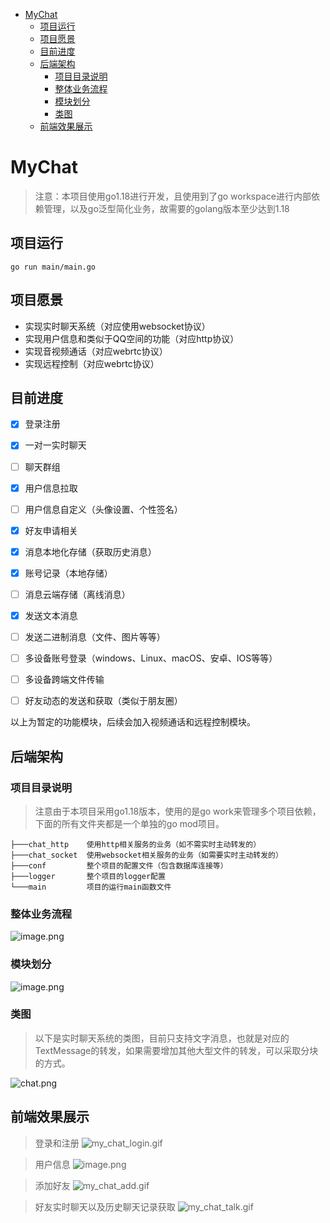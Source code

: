 
- [MyChat](#mychat)
  - [项目运行](#项目运行)
  - [项目愿景](#项目愿景)
  - [目前进度](#目前进度)
  - [后端架构](#后端架构)
    - [项目目录说明](#项目目录说明)
    - [整体业务流程](#整体业务流程)
    - [模块划分](#模块划分)
    - [类图](#类图)
  - [前端效果展示](#前端效果展示)
# MyChat
>注意：本项目使用go1.18进行开发，且使用到了go workspace进行内部依赖管理，以及go泛型简化业务，故需要的golang版本至少达到1.18
## 项目运行
```shell
go run main/main.go
```
## 项目愿景
* 实现实时聊天系统（对应使用websocket协议）
* 实现用户信息和类似于QQ空间的功能（对应http协议）
* 实现音视频通话（对应webrtc协议）
* 实现远程控制（对应webrtc协议）

## 目前进度
- [x] 登录注册
- [x] 一对一实时聊天
- [ ] 聊天群组
- [x] 用户信息拉取
- [ ] 用户信息自定义（头像设置、个性签名）
- [x] 好友申请相关
- [x] 消息本地化存储（获取历史消息）
- [x] 账号记录（本地存储）
- [ ] 消息云端存储（离线消息）
- [x] 发送文本消息
- [ ] 发送二进制消息（文件、图片等等）
- [ ] 多设备账号登录（windows、Linux、macOS、安卓、IOS等等）
- [ ] 多设备跨端文件传输
- [ ] 好友动态的发送和获取（类似于朋友圈）


以上为暂定的功能模块，后续会加入视频通话和远程控制模块。

## 后端架构

### 项目目录说明
> 注意由于本项目采用go1.18版本，使用的是go work来管理多个项目依赖，下面的所有文件夹都是一个单独的go mod项目。
```
├───chat_http    使用http相关服务的业务（如不需实时主动转发的）
├───chat_socket  使用websocket相关服务的业务（如需要实时主动转发的）
├───conf         整个项目的配置文件（包含数据库连接等）
├───logger       整个项目的logger配置
└───main         项目的运行main函数文件

```

### 整体业务流程

![image.png](https://p3-juejin.byteimg.com/tos-cn-i-k3u1fbpfcp/0e91269725a64710a97344379c841379~tplv-k3u1fbpfcp-watermark.image?)

### 模块划分


![image.png](https://p9-juejin.byteimg.com/tos-cn-i-k3u1fbpfcp/32d8edfa30934db3800808af8bd66fa6~tplv-k3u1fbpfcp-watermark.image?)

### 类图
> 以下是实时聊天系统的类图，目前只支持文字消息，也就是对应的TextMessage的转发，如果需要增加其他大型文件的转发，可以采取分块的方式。

![chat.png](https://p3-juejin.byteimg.com/tos-cn-i-k3u1fbpfcp/142dc8ed549e44b6ba537de90bb628ac~tplv-k3u1fbpfcp-watermark.image?)

## 前端效果展示

>登录和注册
![my_chat_login.gif](https://p6-juejin.byteimg.com/tos-cn-i-k3u1fbpfcp/9d5ba3d9723b46748c6f411c230c0bda~tplv-k3u1fbpfcp-watermark.image?)

>用户信息
>![image.png](https://p6-juejin.byteimg.com/tos-cn-i-k3u1fbpfcp/41a94b33c79941c490d346c01e8b275f~tplv-k3u1fbpfcp-watermark.image?)

>添加好友
>![my_chat_add.gif](https://p3-juejin.byteimg.com/tos-cn-i-k3u1fbpfcp/f0196d7124834c3e91fc9f87c4a0cbb1~tplv-k3u1fbpfcp-watermark.image?)

>好友实时聊天以及历史聊天记录获取
>![my_chat_talk.gif](https://p3-juejin.byteimg.com/tos-cn-i-k3u1fbpfcp/d2e9a99d1a9e47b18987bb0c4e3e1f30~tplv-k3u1fbpfcp-watermark.image?)
